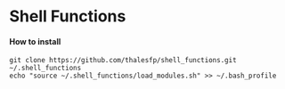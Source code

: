 Shell Functions
===============

#### How to install ####

```
git clone https://github.com/thalesfp/shell_functions.git ~/.shell_functions
echo "source ~/.shell_functions/load_modules.sh" >> ~/.bash_profile 
```
